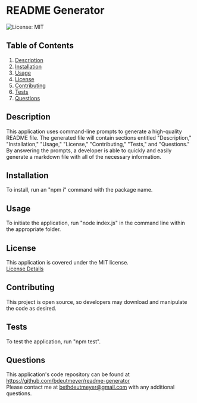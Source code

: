 # README Generator
  ![License: MIT](https://img.shields.io/badge/License-MIT-yellow.svg)
  ## Table of Contents
  1. [Description](#description)
  2. [Installation](#installation)
  3. [Usage](#usage)
  4. [License](#license)
  5. [Contributing](#contributing)
  6. [Tests](#tests)
  7. [Questions](#questions)
  <a name="description"></a>
  ## Description 
  This application uses command-line prompts to generate a high-quality README file. The generated file will contain sections entitled "Description," "Installation," "Usage," "License," "Contributing," "Tests," and "Questions."  By answering the prompts, a developer is able to quickly and easily generate a markdown file with all of the necessary information.
  <a name="installation"></a>
  ## Installation 
  To install, run an "npm i" command with the package name.
  <a name="usage"></a>
  ## Usage 
  To initiate the application, run "node index.js" in the command line within the appropriate folder.
  <a name="license"></a>
  ## License 
  This application is covered under the MIT license.  
  [License Details](https://opensource.org/licenses/MIT)
  <a name="contributing"></a>
  ## Contributing 
  This project is open source, so developers may download and manipulate the code as desired.
  <a name="tests"></a>
  ## Tests 
  To test the application, run "npm test".
  <a name="questions"></a>
  ## Questions  
  This application's code repository can be found at https://github.com/bdeutmeyer/readme-generator  
  Please contact me at bethdeutmeyer@gmail.com with any additional questions.

